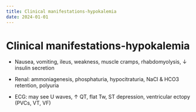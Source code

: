 ```yaml
---
title: Clinical manifestations-hypokalemia
date: 2024-01-01
---
```

# Clinical manifestations-hypokalemia

* Nausea, vomiting, ileus, weakness, muscle cramps, rhabdomyolysis, ↓ insulin secretion

* Renal: ammoniagenesis, phosphaturia, hypocitraturia, NaCl & HCO3 retention, polyuria

* ECG: may see U waves, ↑ QT, flat Tw, ST depression, ventricular ectopy (PVCs, VT, VF)

